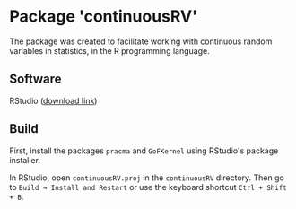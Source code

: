 # Package 'continuousRV'

The package was created to facilitate working with continuous random variables in statistics, in the R programming language. 


## Software
RStudio ([download link](https://www.rstudio.com/products/rstudio/download/))

## Build
First, install the packages `pracma` and `GoFKernel` using RStudio's package installer.

In RStudio, open `continuousRV.proj` in the `continuousRV` directory. Then go to `Build → Install and Restart` or use the keyboard shortcut `Ctrl + Shift + B`.
